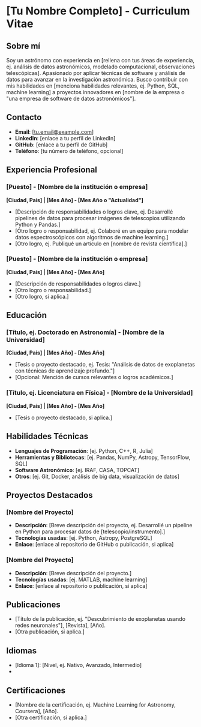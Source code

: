 # [Tu Nombre Completo] - Curriculum Vitae

## Sobre mí
Soy un astrónomo con experiencia en [rellena con tus áreas de experiencia, ej. análisis de datos astronómicos, modelado computacional, observaciones telescópicas]. Apasionado por aplicar técnicas de software y análisis de datos para avanzar en la investigación astronómica. Busco contribuir con mis habilidades en [menciona habilidades relevantes, ej. Python, SQL, machine learning] a proyectos innovadores en [nombre de la empresa o "una empresa de software de datos astronómicos"].

## Contacto
- **Email**: [tu.email@example.com]
- **LinkedIn**: [enlace a tu perfil de LinkedIn]
- **GitHub**: [enlace a tu perfil de GitHub]
- **Teléfono**: [tu número de teléfono, opcional]

## Experiencia Profesional
### [Puesto] - [Nombre de la institución o empresa]
**[Ciudad, País] | [Mes Año] - [Mes Año o "Actualidad"]**
- [Descripción de responsabilidades o logros clave, ej. Desarrollé pipelines de datos para procesar imágenes de telescopios utilizando Python y Pandas.]
- [Otro logro o responsabilidad, ej. Colaboré en un equipo para modelar datos espectroscópicos con algoritmos de machine learning.]
- [Otro logro, ej. Publiqué un artículo en [nombre de revista científica].]

### [Puesto] - [Nombre de la institución o empresa]
**[Ciudad, País] | [Mes Año] - [Mes Año]**
- [Descripción de responsabilidades o logros clave.]
- [Otro logro o responsabilidad.]
- [Otro logro, si aplica.]

## Educación
### [Título, ej. Doctorado en Astronomía] - [Nombre de la Universidad]
**[Ciudad, País] | [Mes Año] - [Mes Año]**
- [Tesis o proyecto destacado, ej. Tesis: "Análisis de datos de exoplanetas con técnicas de aprendizaje profundo."]
- [Opcional: Mención de cursos relevantes o logros académicos.]

### [Título, ej. Licenciatura en Física] - [Nombre de la Universidad]
**[Ciudad, País] | [Mes Año] - [Mes Año]**
- [Tesis o proyecto destacado, si aplica.]

## Habilidades Técnicas
- **Lenguajes de Programación**: [ej. Python, C++, R, Julia]
- **Herramientas y Bibliotecas**: [ej. Pandas, NumPy, Astropy, TensorFlow, SQL]
- **Software Astronómico**: [ej. IRAF, CASA, TOPCAT]
- **Otros**: [ej. Git, Docker, análisis de big data, visualización de datos]

## Proyectos Destacados
### [Nombre del Proyecto]
- **Descripción**: [Breve descripción del proyecto, ej. Desarrollé un pipeline en Python para procesar datos de [telescopio/instrumento].]
- **Tecnologías usadas**: [ej. Python, Astropy, PostgreSQL]
- **Enlace**: [enlace al repositorio de GitHub o publicación, si aplica]

### [Nombre del Proyecto]
- **Descripción**: [Breve descripción del proyecto.]
- **Tecnologías usadas**: [ej. MATLAB, machine learning]
- **Enlace**: [enlace al repositorio o publicación, si aplica]

## Publicaciones
- [Título de la publicación, ej. "Descubrimiento de exoplanetas usando redes neuronales"], [Revista], [Año].
- [Otra publicación, si aplica.]

## Idiomas
- [Idioma 1]: [Nivel, ej. Nativo, Avanzado, Intermedio]
- [Idioma 2]: [Nivel]

## Certificaciones
- [Nombre de la certificación, ej. Machine Learning for Astronomy, Coursera], [Año].
- [Otra certificación, si aplica.]